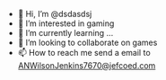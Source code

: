 - 👋 Hi, I’m @dsdasdsj
- 👀 I’m interested in gaming
- 🌱 I’m currently learning ...
- 💞️ I’m looking to collaborate on games
- 📫 How to reach me send a email to ANWilsonJenkins7670@jefcoed.com

<!---
dsdasdsj/dsdasdsj is a ✨ special ✨ repository because its `README.md` (this file) appears on your GitHub profile.
You can click the Preview link to take a look at your changes.
--->
